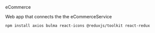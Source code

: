 
eCommerce

Web app that connects the the eCommerceService

```
npm install axios bulma react-icons @reduxjs/toolkit react-redux
```